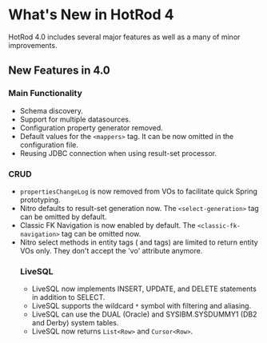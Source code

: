 # What's New in HotRod 4

HotRod 4.0 includes several major features as well as a many of minor improvements.


## New Features in 4.0

### Main Functionality

- Schema discovery.
- Support for multiple datasources.
- Configuration property generator removed.
- Default values for the `<mappers>` tag. It can be now omitted in the configuration file.
- Reusing JDBC connection when using result-set processor.

### CRUD

- `propertiesChangeLog` is now removed from VOs to facilitate quick Spring prototyping.
- Nitro defaults to result-set generation now. The `<select-generation>` tag can be omitted by default.
- Classic FK Navigation is now enabled by default. The `<classic-fk-navigation>` tag can be omitted now.
- Nitro select methods in entity tags (<table> and <view> tags) are limited to return entity VOs only. They don't accept the 'vo' attribute anymore.

### LiveSQL

- LiveSQL now implements INSERT, UPDATE, and DELETE statements in addition to SELECT.
- LiveSQL supports the wildcard `*` symbol with filtering and aliasing.
- LiveSQL can use the DUAL (Oracle) and SYSIBM.SYSDUMMY1 (DB2 and Derby) system tables.
- LiveSQL now returns `List<Row>` and `Cursor<Row>`.



